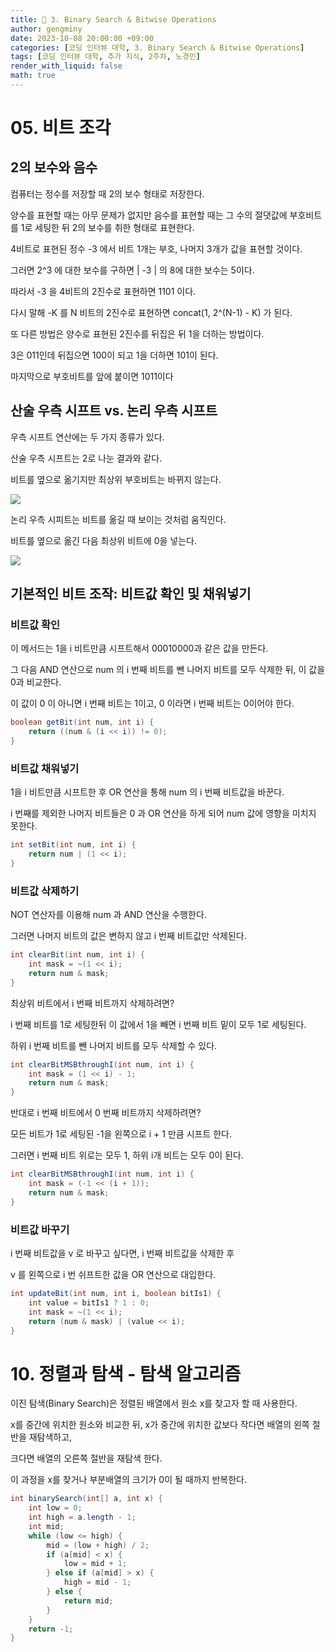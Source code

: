 ```yaml
---
title: 🦊 3. Binary Search & Bitwise Operations
author: gengminy
date: 2023-10-08 20:00:00 +09:00
categories: [코딩 인터뷰 대학, 3. Binary Search & Bitwise Operations]
tags: [코딩 인터뷰 대학, 추가 지식, 2주차, 노경민]
render_with_liquid: false
math: true
---
```


# 05. 비트 조각

## 2의 보수와 음수

컴퓨터는 정수를 저장할 때 2의 보수 형태로 저장한다.

양수를 표현할 때는 아무 문제가 없지만 음수를 표현할 때는 그 수의 절댓값에 부호비트를 1로 세팅한 뒤 2의 보수를 취한 형태로 표현한다.

4비트로 표현된 정수 -3 에서 비트 1개는 부호, 나머지 3개가 값을 표현할 것이다.

그러면 2^3 에 대한 보수를 구하면 | -3 | 의 8에 대한 보수는 5이다.

따라서 -3 을 4비트의 2진수로 표현하면 1101 이다.

다시 말해 -K 를 N 비트의 2진수로 표현하면 concat(1, 2^(N-1) - K) 가 된다.

또 다른 방법은 양수로 표현된 2진수를 뒤집은 뒤 1을 더하는 방법이다.

3은 011인데 뒤집으면 100이 되고 1을 더하면 101이 된다.

마지막으로 부호비트를 앞에 붙이면 1011이다

## 산술 우측 시프트 vs. 논리 우측 시프트

우측 시프트 연산에는 두 가지 종류가 있다.

산술 우측 시프트는 2로 나눈 결과와 같다.

비트를 옆으로 옮기지만 최상위 부호비트는 바뀌지 않는다.

![]("https://github.com/L1LDB/L1LDB.github.io/blob/main/_posts/coding-interview-univ/3.-Binary-Search-&-Bitwise-operations/2023-10-08-노경민/1.png")

논리 우측 시피트는 비트를 옮길 때 보이는 것처럼 움직인다.

비트를 옆으로 옮긴 다음 최상위 비트에 0을 넣는다.

![]("https://github.com/L1LDB/L1LDB.github.io/blob/main/_posts/coding-interview-univ/3.-Binary-Search-&-Bitwise-operations/2023-10-08-노경민/2.png")

## 기본적인 비트 조작: 비트값 확인 및 채워넣기

### 비트값 확인

이 메서드는 1을 i 비트만큼 시프트해서 00010000과 같은 값을 만든다.

그 다음 AND 연산으로 num 의 i 번째 비트를 뺀 나머지 비트를 모두 삭제한 뒤, 이 값을 0과 비교한다.

이 값이 0 이 아니면 i 번째 비트는 1이고, 0 이라면 i 번째 비트는 0이어야 한다.

```java
boolean getBit(int num, int i) {
	return ((num & (i << i)) != 0);
}
```

### 비트값 채워넣기

1을 i 비트만큼 시프트한 후 OR 연산을 통해 num 의 i 번째 비트값을 바꾼다.

i 번째를 제외한 나머지 비트들은 0 과 OR 연산을 하게 되어 num 값에 영향을 미치지 못한다.

```java
int setBit(int num, int i) {
	return num | (1 << i);
}
```

### 비트값 삭제하기

NOT 연산자를 이용해 num 과 AND 연산을 수행한다.

그러면 나머지 비트의 값은 변하지 않고 i 번째 비트값만 삭제된다.

```java
int clearBit(int num, int i) {
	int mask = ~(1 << i);
	return num & mask;
}
```

최상위 비트에서 i 번째 비트까지 삭제하려면?

i 번째 비트를 1로 세팅한뒤 이 값에서 1을 빼면 i 번째 비트 밑이 모두 1로 세팅된다.

하위 i 번째 비트를 뺀 나머지 비트를 모두 삭제할 수 있다.

```java
int clearBitMSBthroughI(int num, int i) {
	int mask = (1 << i) - 1;
	return num & mask;
}
```

반대로 i 번째 비트에서 0 번째 비트까지 삭제하려면?

모든 비트가 1로 세팅된 -1을 왼쪽으로 i + 1 만큼 시프트 한다.

그러면 i 번째 비트 위로는 모두 1, 하위 i개 비트는 모두 0이 된다.

```java
int clearBitMSBthroughI(int num, int i) {
	int mask = (-1 << (i + 1));
	return num & mask;
}
```

### 비트값 바꾸기

i 번째 비트값을 v 로 바꾸고 싶다면, i 번째 비트값을 삭제한 후

v 를 왼쪽으로 i 번 쉬프트한 값을 OR 연산으로 대입한다.

```java
int updateBit(int num, int i, boolean bitIs1) {
	int value = bitIs1 ? 1 : 0;
	int mask = ~(1 << i);
	return (num & mask) | (value << i);
}
```

# 10. 정렬과 탐색 - 탐색 알고리즘

이진 탐색(Binary Search)은 정렬된 배열에서 원소 x를 찾고자 할 때 사용한다.

x를 중간에 위치한 원소와 비교한 뒤, x가 중간에 위치한 값보다 작다면 배열의 왼쪽 절반을 재탐색하고,

크다면 배열의 오른쪽 절반을 재탐색 한다.

이 과정을 x를 찾거나 부분배열의 크기가 0이 될 때까지 반복한다.

```java
int binarySearch(int[] a, int x) {
	int low = 0;
	int high = a.length - 1;
	int mid;
	while (low <= high) {
		mid = (low + high) / 2;
		if (a[mid] < x) {
			low = mid + 1;
		} else if (a[mid] > x) {
			high = mid - 1;
		} else {
			return mid;
		}
	}
	return -1;
}
```